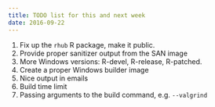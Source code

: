```yaml
---
title: TODO list for this and next week
date: 2016-09-22
---
```


1. Fix up the `rhub` R package, make it public.
2. Provide proper sanitizer output from the SAN image
3. More Windows versions: R-devel, R-release, R-patched.
4. Create a proper Windows builder image
5. Nice output in emails
6. Build time limit
7. Passing arguments to the build command, e.g. `--valgrind`

